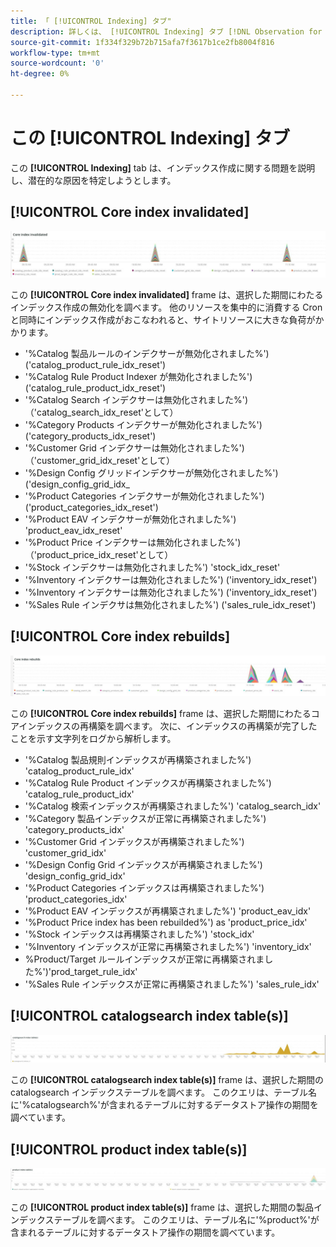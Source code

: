 ```yaml
---
title: 「 [!UICONTROL Indexing] タブ"
description: 詳しくは、 [!UICONTROL Indexing] タブ [!DNL Observation for Adobe Commerce].
source-git-commit: 1f334f329b72b715afa7f3617b1ce2fb8004f816
workflow-type: tm+mt
source-wordcount: '0'
ht-degree: 0%

---
```


# この [!UICONTROL Indexing] タブ

この **[!UICONTROL Indexing]** tab は、インデックス作成に関する問題を説明し、潜在的な原因を特定しようとします。

## [!UICONTROL Core index invalidated]

![コアインデックスが無効化されました](../../assets/tools/observation-for-adobe-commerce/indexing-tab-1.jpg)

この **[!UICONTROL Core index invalidated]** frame は、選択した期間にわたるインデックス作成の無効化を調べます。 他のリソースを集中的に消費する Cron と同時にインデックス作成がおこなわれると、サイトリソースに大きな負荷がかかります。

* &#39;%Catalog 製品ルールのインデクサーが無効化されました%&#39;) (&#39;catalog_product_rule_idx_reset&#39;)
* &#39;%Catalog Rule Product Indexer が無効化されました%&#39;) (&#39;catalog_rule_product_idx_reset&#39;)
* &#39;%Catalog Search インデクサーは無効化されました%&#39;) （&#39;catalog_search_idx_reset&#39;として）
* &#39;%Category Products インデクサーが無効化されました%&#39;) (&#39;category_products_idx_reset&#39;)
* &#39;%Customer Grid インデクサーは無効化されました%&#39;) （&#39;customer_grid_idx_reset&#39;として）
* &#39;%Design Config グリッドインデクサーが無効化されました%&#39;) (&#39;design_config_grid_idx_
* &#39;%Product Categories インデクサーが無効化されました%&#39;) (&#39;product_categories_idx_reset&#39;)
* &#39;%Product EAV インデクサーが無効化されました%&#39;) &#39;product_eav_idx_reset&#39;
* &#39;%Product Price インデクサーは無効化されました%&#39;) （&#39;product_price_idx_reset&#39;として）
* &#39;%Stock インデクサーは無効化されました%&#39;) &#39;stock_idx_reset&#39;
* &#39;%Inventory インデクサーは無効化されました%&#39;) (&#39;inventory_idx_reset&#39;)
* &#39;%Inventory インデクサーは無効化されました%&#39;) (&#39;inventory_idx_reset&#39;)
* &#39;%Sales Rule インデクサは無効化されました%&#39;) (&#39;sales_rule_idx_reset&#39;)

## [!UICONTROL Core index rebuilds]

![コアインデックスの再構築](../../assets/tools/observation-for-adobe-commerce/indexing-tab-2.jpg)

この **[!UICONTROL Core index rebuilds]** frame は、選択した期間にわたるコアインデックスの再構築を調べます。 次に、インデックスの再構築が完了したことを示す文字列をログから解析します。

* &#39;%Catalog 製品規則インデックスが再構築されました%&#39;) &#39;catalog_product_rule_idx&#39;
* &#39;%Catalog Rule Product インデックスが再構築されました%&#39;) &#39;catalog_rule_product_idx&#39;
* &#39;%Catalog 検索インデックスが再構築されました%&#39;) &#39;catalog_search_idx&#39;
* &#39;%Category 製品インデックスが正常に再構築されました%&#39;) &#39;category_products_idx&#39;
* &#39;%Customer Grid インデックスが再構築されました%&#39;) &#39;customer_grid_idx&#39;
* &#39;%Design Config Grid インデックスが再構築されました%&#39;) &#39;design_config_grid_idx&#39;
* &#39;%Product Categories インデックスは再構築されました%&#39;) &#39;product_categories_idx&#39;
* &#39;%Product EAV インデックスが再構築されました%&#39;) &#39;product_eav_idx&#39;
* &#39;%Product Price index has been rebuilded%&#39;) as &#39;product_price_idx&#39;
* &#39;%Stock インデックスは再構築されました%&#39;) &#39;stock_idx&#39;
* &#39;%Inventory インデックスが正常に再構築されました%&#39;) &#39;inventory_idx&#39;
* %Product/Target ルールインデックスが正常に再構築されました%&#39;)&#39;prod_target_rule_idx&#39;
* &#39;%Sales Rule インデックスが正常に再構築されました%&#39;) &#39;sales_rule_idx&#39;


## [!UICONTROL catalogsearch index table(s)]

![catalogsearch インデックステーブル](../../assets/tools/observation-for-adobe-commerce/indexing-tab-3.jpg)

この **[!UICONTROL catalogsearch index table(s)]** frame は、選択した期間の catalogsearch インデックステーブルを調べます。 このクエリは、テーブル名に&#39;%catalogsearch%&#39;が含まれるテーブルに対するデータストア操作の期間を調べています。

## [!UICONTROL product index table(s)]

![製品インデックステーブル](../../assets/tools/observation-for-adobe-commerce/indexing-tab-4.jpg)

この **[!UICONTROL product index table(s)]** frame は、選択した期間の製品インデックステーブルを調べます。 このクエリは、テーブル名に&#39;%product%&#39;が含まれるテーブルに対するデータストア操作の期間を調べています。
